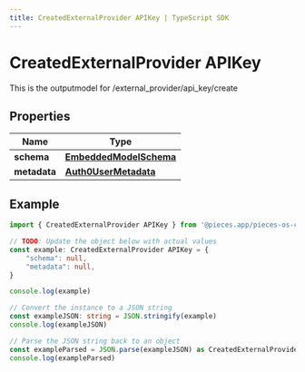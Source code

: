 ```yaml
---
title: CreatedExternalProvider APIKey | TypeScript SDK
---
```



# CreatedExternalProvider APIKey

This is the outputmodel for /external_provider/api_key/create

## Properties

Name | Type
------------ | -------------
**schema** | [**EmbeddedModelSchema**](EmbeddedModelSchema)
**metadata** | [**Auth0UserMetadata**](Auth0UserMetadata)

## Example

```typescript
import { CreatedExternalProvider APIKey } from '@pieces.app/pieces-os-client'

// TODO: Update the object below with actual values
const example: CreatedExternalProvider APIKey = {
    "schema": null,
    "metadata": null,
}

console.log(example)

// Convert the instance to a JSON string
const exampleJSON: string = JSON.stringify(example)
console.log(exampleJSON)

// Parse the JSON string back to an object
const exampleParsed = JSON.parse(exampleJSON) as CreatedExternalProvider APIKey
console.log(exampleParsed)
```


